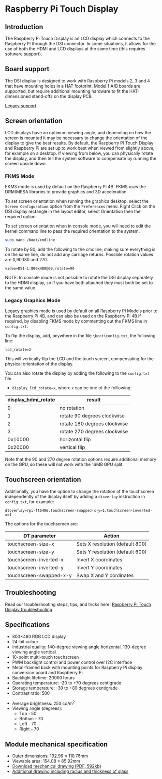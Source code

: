 # Raspberry Pi Touch Display

## Introduction

The Raspberry Pi Touch Display is an LCD display which connects to the Raspberry Pi through the DSI connector. In some situations, it allows for the use of both the HDMI and LCD displays at the same time (this requires software support).

## Board support

The DSI display is designed to work with Raspberry Pi models 2, 3 and 4 that have mounting holes in a HAT footprint. Model 1 A/B boards are supported, but require additional mounting hardware to fit the HAT-dimensioned stand-offs on the display PCB.

[Legacy support](legacy.md)

## Screen orientation

LCD displays have an optimum viewing angle, and depending on how the screen is mounted it may be necessary to change the orientation of the display to give the best results. By default, the Raspberry Pi Touch Display and Raspberry Pi are set up to work best when viewed from slightly above, for example on a desktop. If viewing from below, you can physically rotate the display, and then tell the system software to compensate by running the screen upside down.

### FKMS Mode

FKMS mode is used by default on the Raspberry Pi 4B. FKMS uses the DRM/MESA libraries to provide graphics and 3D acceleration. 

To set screen orientation when running the graphics desktop, select the `Screen Configuration` option from the `Preferences` menu. Right Click on the DSI display rectangle in the layout editor, select Orientation then the required option.

To set screen orientation when in console mode, you will need to edit the kernel command line to pass the required orientation to the system. 
```bash
sudo nano /boot/cmdline
```
To rotate by 90, add the following to the cmdline, making sure everything is on the same line, do not add any carriage returns. Possible rotation values are 0,90,180 and 270.
```
video=DSI-1:800x480@60,rotate=90
```
NOTE:  In console mode is not possible to rotate the DSI display separately to the HDMI display, so if you have both attached they must both be set to the same value.

### Legacy Graphics Mode

Legacy graphics mode is used by default on all Raspberry Pi Models prior to the Raspberry Pi 4B, and can also be used on the Raspberry Pi 4B if required, by disabling FKMS mode by commenting out the FKMS line in `config.txt`.

To flip the display, add, anywhere in the file `\boot\config.txt`, the following line:

`lcd_rotate=2`

This will vertically flip the LCD and the touch screen, compensating for the physical orientation of the display.

You can also rotate the display by adding the following to the `config.txt` file.

- `display_lcd_rotate=x`, where `x` can be one of the folllowing:

| display_hdmi_rotate | result |
| --- | --- |
| 0 | no rotation |
| 1 | rotate 90 degrees clockwise |
| 2 | rotate 180 degrees clockwise |
| 3 | rotate 270 degrees clockwise |
| 0x10000 | horizontal flip |
| 0x20000 | vertical flip |

Note that the 90 and 270 degree rotation options require additional memory on the GPU, so these will not work with the 16MB GPU split.


## Touchscreen orientation

Additionally, you have the option to change the rotation of the touchscreen independently of the display itself by adding a `dtoverlay` instruction in `config.txt`, for example:

`dtoverlay=rpi-ft5406,touchscreen-swapped-x-y=1,touchscreen-inverted-x=1`

The options for the touchscreen are: 

| DT parameter          | Action                          |
|-----------------------|---------------------------------|                          
|touchscreen-size-x     | Sets X resolution (default 800) |
|touchscreen-size-y     | Sets Y resolution (default 600) |
|touchscreen-inverted-x | Invert X coordinates            |
|touchscreen-inverted-y | Invert Y coordinates            |
|touchscreen-swapped-x-y| Swap X and Y cordinates         |

## Troubleshooting

Read our troubleshooting steps, tips, and tricks here: [Raspberry Pi Touch Display troubleshooting](troubleshooting.md).

## Specifications

- 800×480 RGB LCD display
- 24-bit colour
- Industrial quality: 140-degree viewing angle horizontal, 130-degree viewing angle vertical
- 10-point multi-touch touchscreen
- PWM backlight control and power control over I2C interface
- Metal-framed back with mounting points for Raspberry Pi display conversion board and Raspberry Pi
- Backlight lifetime: 20000 hours
- Operating temperature: -20 to +70 degrees centigrade
- Storage temperature: -30 to +80 degrees centigrade
- Contrast ratio: 500
* Average brightness: 250 cd/m<sup>2</sup>
* Viewing angle (degrees):
  * Top - 50
  * Bottom - 70
  * Left - 70
  * Right - 70

## Module mechanical specification

* Outer dimensions: 192.96 × 110.76mm
* Viewable area: 154.08 × 85.92mm
* [Download mechanical drawing (PDF, 592kb)](7InchDisplayDrawing-14092015.pdf)
* [Additional drawing including radius and thickness of glass](radius.png)
